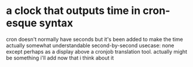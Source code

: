 # a clock that outputs time in cron-esque syntax

cron doesn't normally have seconds but it's been added to make the time actually somewhat understandable second-by-second
usecase: none except perhaps as a display above a cronjob translation tool.
actually might be something i'll add now that i think about it
